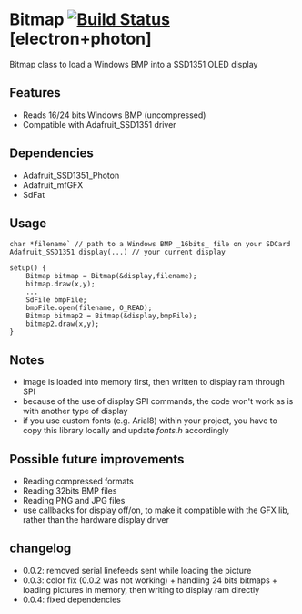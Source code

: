 # Bitmap [![Build Status](https://travis-ci.org/peergum/Bitmap.svg?branch=master)](https://travis-ci.org/peergum/Bitmap) [electron+photon]
Bitmap class to load a Windows BMP into a SSD1351 OLED display

## Features
* Reads 16/24 bits Windows BMP (uncompressed)
* Compatible with Adafruit_SSD1351 driver

## Dependencies
* Adafruit_SSD1351_Photon
* Adafruit_mfGFX
* SdFat

## Usage
```
char *filename` // path to a Windows BMP _16bits_ file on your SDCard
Adafruit_SSD1351 display(...) // your current display

setup() {
    Bitmap bitmap = Bitmap(&display,filename);
    bitmap.draw(x,y);
    ...
    SdFile bmpFile;
    bmpFile.open(filename, O_READ);
    Bitmap bitmap2 = Bitmap(&display,bmpFile);
    bitmap2.draw(x,y);
}
```

## Notes
* image is loaded into memory first, then written to display ram through SPI
* because of the use of display SPI commands, the code won't work as is with another type of display
* if you use custom fonts (e.g. Arial8) within your project, you have to copy this library locally and update _fonts.h_ accordingly

## Possible future improvements
* Reading compressed formats
* Reading 32bits BMP files
* Reading PNG and JPG files
* use callbacks for display off/on, to make it compatible with the GFX lib, rather than the hardware display driver

## changelog
* 0.0.2: removed serial linefeeds sent while loading the picture
* 0.0.3: color fix (0.0.2 was not working) + handling 24 bits bitmaps + loading pictures in memory, then writing to display ram directly
* 0.0.4: fixed dependencies
